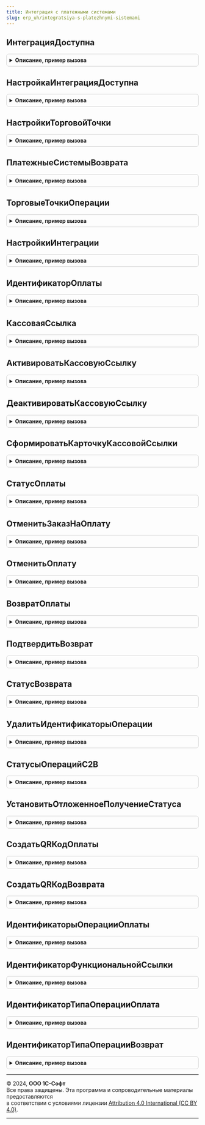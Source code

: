 ```yaml
---
title: Интеграция с платежными системами
slug: erp_uh/integratsiya-s-platezhnymi-sistemami
---
```



## ИнтеграцияДоступна
<details style="margin: 1em 0; padding: 0.5em; border: 1px solid #ccc; border-radius: 6px;">

<summary style="font-weight: bold; cursor: pointer;">Описание, пример вызова</summary>

```bsl

// Устарела. Следует использовать ПереводыСБПc2b.ПереводыСБПДоступны.
//
Функция ИнтеграцияДоступна() Экспорт
```

Пример вызова
```bsl
Результат = ИнтеграцияСПлатежнымиСистемами.ИнтеграцияДоступна() 
```
</details>

## НастройкаИнтеграцияДоступна
<details style="margin: 1em 0; padding: 0.5em; border: 1px solid #ccc; border-radius: 6px;">

<summary style="font-weight: bold; cursor: pointer;">Описание, пример вызова</summary>

```bsl

// Устарела. Следует использовать СистемаБыстрыхПлатежей.НастройкаПодключенияДоступна.
//
Функция НастройкаИнтеграцияДоступна() Экспорт
```

Пример вызова
```bsl
Результат = ИнтеграцияСПлатежнымиСистемами.НастройкаИнтеграцияДоступна() 
```
</details>

## НастройкиТорговойТочки
<details style="margin: 1em 0; padding: 0.5em; border: 1px solid #ccc; border-radius: 6px;">

<summary style="font-weight: bold; cursor: pointer;">Описание, пример вызова</summary>

```bsl

// Устарела. Следует использовать СистемаБыстрыхПлатежей.НастройкиПодключения.
//
Функция НастройкиТорговойТочки(ТорговаяТочка) Экспорт
```

Пример вызова
```bsl
Результат = ИнтеграцияСПлатежнымиСистемами.НастройкиТорговойТочки(ТорговаяТочка) 
```
</details>

## ПлатежныеСистемыВозврата
<details style="margin: 1em 0; padding: 0.5em; border: 1px solid #ccc; border-radius: 6px;">

<summary style="font-weight: bold; cursor: pointer;">Описание, пример вызова</summary>

```bsl

// Устарела. Следует использовать ПереводыСБПc2b.УчастникиСБПДляВозврата.
//
Функция ПлатежныеСистемыВозврата(ТорговаяТочка) Экспорт
```

Пример вызова
```bsl
Результат = ИнтеграцияСПлатежнымиСистемами.ПлатежныеСистемыВозврата(ТорговаяТочка) 
```
</details>

## ТорговыеТочкиОперации
<details style="margin: 1em 0; padding: 0.5em; border: 1px solid #ccc; border-radius: 6px;">

<summary style="font-weight: bold; cursor: pointer;">Описание, пример вызова</summary>

```bsl

// Устарела. Следует использовать ПереводыСБПc2b.НастройкиПодключенияОперации.
//
Функция ТорговыеТочкиОперации(ДокументОперации) Экспорт
```

Пример вызова
```bsl
Результат = ИнтеграцияСПлатежнымиСистемами.ТорговыеТочкиОперации(ДокументОперации) 
```
</details>

## НастройкиИнтеграции
<details style="margin: 1em 0; padding: 0.5em; border: 1px solid #ccc; border-radius: 6px;">

<summary style="font-weight: bold; cursor: pointer;">Описание, пример вызова</summary>

```bsl

// Устарела. Следует использовать СистемаБыстрыхПлатежей.ПараметрыПодключенияПоБИК.
//
Функция НастройкиИнтеграции(БИК) Экспорт
```

Пример вызова
```bsl
Результат = ИнтеграцияСПлатежнымиСистемами.НастройкиИнтеграции(БИК) 
```
</details>

## ИдентификаторОплаты
<details style="margin: 1em 0; padding: 0.5em; border: 1px solid #ccc; border-radius: 6px;">

<summary style="font-weight: bold; cursor: pointer;">Описание, пример вызова</summary>

```bsl

// Устарела. Следует использовать ПереводыСБПc2b.ДинамическаяСсылка.
//
Функция ИдентификаторОплаты(ДокументОплаты, ТорговаяТочка, ДополнительныеПараметры = Неопределено) Экспорт
```

Пример вызова
```bsl
Результат = ИнтеграцияСПлатежнымиСистемами.ИдентификаторОплаты(ДокументОплаты, ТорговаяТочка, ДополнительныеПараметры);
```
</details>

## КассоваяСсылка
<details style="margin: 1em 0; padding: 0.5em; border: 1px solid #ccc; border-radius: 6px;">

<summary style="font-weight: bold; cursor: pointer;">Описание, пример вызова</summary>

```bsl

// Устарела. Следует использовать ПереводыСБПc2b.КассоваяСсылка.
//
Функция КассоваяСсылка(ТорговаяТочка) Экспорт
```

Пример вызова
```bsl
Результат = ИнтеграцияСПлатежнымиСистемами.КассоваяСсылка(ТорговаяТочка) 
```
</details>

## АктивироватьКассовуюСсылку
<details style="margin: 1em 0; padding: 0.5em; border: 1px solid #ccc; border-radius: 6px;">

<summary style="font-weight: bold; cursor: pointer;">Описание, пример вызова</summary>

```bsl

// Устарела. Следует использовать ПереводыСБПc2b.АктивироватьКассовуюСсылку.
//
Функция АктивироватьКассовуюСсылку( Экспорт
```

Пример вызова
```bsl
Результат = ИнтеграцияСПлатежнымиСистемами.АктивироватьКассовуюСсылку();
```
</details>

## ДеактивироватьКассовуюСсылку
<details style="margin: 1em 0; padding: 0.5em; border: 1px solid #ccc; border-radius: 6px;">

<summary style="font-weight: bold; cursor: pointer;">Описание, пример вызова</summary>

```bsl

// Устарела. Следует использовать ПереводыСБПc2b.ДеактивироватьКассовуюСсылку.
//
Функция ДеактивироватьКассовуюСсылку( Экспорт
```

Пример вызова
```bsl
Результат = ИнтеграцияСПлатежнымиСистемами.ДеактивироватьКассовуюСсылку();
```
</details>

## СформироватьКарточкуКассовойСсылки
<details style="margin: 1em 0; padding: 0.5em; border: 1px solid #ccc; border-radius: 6px;">

<summary style="font-weight: bold; cursor: pointer;">Описание, пример вызова</summary>

```bsl

// Устарела. Следует использовать ПереводыСБПc2b.КарточкаКассовойСсылки.
//
Функция СформироватьКарточкуКассовойСсылки(ДанныеСсылки, ПараметрыПечати) Экспорт
```

Пример вызова
```bsl
Результат = ИнтеграцияСПлатежнымиСистемами.СформироватьКарточкуКассовойСсылки(ДанныеСсылки, ПараметрыПечати) 
```
</details>

## СтатусОплаты
<details style="margin: 1em 0; padding: 0.5em; border: 1px solid #ccc; border-radius: 6px;">

<summary style="font-weight: bold; cursor: pointer;">Описание, пример вызова</summary>

```bsl

// Устарела. Следует использовать ПереводыСБПc2b.СтатусОплаты.
//
Функция СтатусОплаты(ДокументОплаты, ТорговаяТочка, ДлительныйВызов = Истина) Экспорт
```

Пример вызова
```bsl
Результат = ИнтеграцияСПлатежнымиСистемами.СтатусОплаты(ДокументОплаты, ТорговаяТочка, ДлительныйВызов);
```
</details>

## ОтменитьЗаказНаОплату
<details style="margin: 1em 0; padding: 0.5em; border: 1px solid #ccc; border-radius: 6px;">

<summary style="font-weight: bold; cursor: pointer;">Описание, пример вызова</summary>

```bsl

// Устарела. Следует использовать отказаться от использования функции.
//
Функция ОтменитьЗаказНаОплату(ДокументОплаты, ТорговаяТочка) Экспорт
```

Пример вызова
```bsl
Результат = ИнтеграцияСПлатежнымиСистемами.ОтменитьЗаказНаОплату(ДокументОплаты, ТорговаяТочка) 
```
</details>

## ОтменитьОплату
<details style="margin: 1em 0; padding: 0.5em; border: 1px solid #ccc; border-radius: 6px;">

<summary style="font-weight: bold; cursor: pointer;">Описание, пример вызова</summary>

```bsl

// Устарела. Следует отказаться от использования метода.
//
Функция ОтменитьОплату(ДокументОплаты, ТорговаяТочка) Экспорт
```

Пример вызова
```bsl
Результат = ИнтеграцияСПлатежнымиСистемами.ОтменитьОплату(ДокументОплаты, ТорговаяТочка) 
```
</details>

## ВозвратОплаты
<details style="margin: 1em 0; padding: 0.5em; border: 1px solid #ccc; border-radius: 6px;">

<summary style="font-weight: bold; cursor: pointer;">Описание, пример вызова</summary>

```bsl

// Устарела. Следует использовать ПереводыСБПc2b.ВозвратОплаты.
//
Функция ВозвратОплаты( Экспорт
```

Пример вызова
```bsl
Результат = ИнтеграцияСПлатежнымиСистемами.ВозвратОплаты();
```
</details>

## ПодтвердитьВозврат
<details style="margin: 1em 0; padding: 0.5em; border: 1px solid #ccc; border-radius: 6px;">

<summary style="font-weight: bold; cursor: pointer;">Описание, пример вызова</summary>

```bsl

// Устарела. Следует использовать ПереводыСБПc2b.ПодтвердитьВозврат.
//
Функция ПодтвердитьВозврат(ДокументВозврата, ТорговаяТочка) Экспорт
```

Пример вызова
```bsl
Результат = ИнтеграцияСПлатежнымиСистемами.ПодтвердитьВозврат(ДокументВозврата, ТорговаяТочка) 
```
</details>

## СтатусВозврата
<details style="margin: 1em 0; padding: 0.5em; border: 1px solid #ccc; border-radius: 6px;">

<summary style="font-weight: bold; cursor: pointer;">Описание, пример вызова</summary>

```bsl

// Устарела. Следует использовать ПереводыСБПc2b.СтатусВозврата.
//
Функция СтатусВозврата( Экспорт
```

Пример вызова
```bsl
Результат = ИнтеграцияСПлатежнымиСистемами.СтатусВозврата();
```
</details>

## УдалитьИдентификаторыОперации
<details style="margin: 1em 0; padding: 0.5em; border: 1px solid #ccc; border-radius: 6px;">

<summary style="font-weight: bold; cursor: pointer;">Описание, пример вызова</summary>

```bsl

// Устарела. Следует использовать ПереводыСБПc2b.УдалитьИдентификаторыОперации.
//
Процедура УдалитьИдентификаторыОперации( Экспорт
```

Пример вызова
```bsl
ИнтеграцияСПлатежнымиСистемами.УдалитьИдентификаторыОперации();
```
</details>

## СтатусыОперацийC2B
<details style="margin: 1em 0; padding: 0.5em; border: 1px solid #ccc; border-radius: 6px;">

<summary style="font-weight: bold; cursor: pointer;">Описание, пример вызова</summary>

```bsl

// Устарела. Следует использовать ПереводыСБПc2b.СтатусыОпераций.
//
Функция СтатусыОперацийC2B() Экспорт
```

Пример вызова
```bsl
Результат = ИнтеграцияСПлатежнымиСистемами.СтатусыОперацийC2B() 
```
</details>

## УстановитьОтложенноеПолучениеСтатуса
<details style="margin: 1em 0; padding: 0.5em; border: 1px solid #ccc; border-radius: 6px;">

<summary style="font-weight: bold; cursor: pointer;">Описание, пример вызова</summary>

```bsl

// Устарела. Следует использовать ПереводыСБПc2b.УстановитьОтложенноеПолучениеСтатуса.
//
Функция УстановитьОтложенноеПолучениеСтатуса(ДокументОперации, Значение) Экспорт
```

Пример вызова
```bsl
Результат = ИнтеграцияСПлатежнымиСистемами.УстановитьОтложенноеПолучениеСтатуса(ДокументОперации, Значение) 
```
</details>

## СоздатьQRКодОплаты
<details style="margin: 1em 0; padding: 0.5em; border: 1px solid #ccc; border-radius: 6px;">

<summary style="font-weight: bold; cursor: pointer;">Описание, пример вызова</summary>

```bsl

// Устарела. Следует использовать СистемаБыстрыхПлатежей.ИзображениеQRКодаСБП.
//
Функция СоздатьQRКодОплаты(ТорговаяТочка, QRКод, Размер, ТипПечати = 0) Экспорт
```

Пример вызова
```bsl
Результат = ИнтеграцияСПлатежнымиСистемами.СоздатьQRКодОплаты(ТорговаяТочка, QRКод, Размер, ТипПечати);
```
</details>

## СоздатьQRКодВозврата
<details style="margin: 1em 0; padding: 0.5em; border: 1px solid #ccc; border-radius: 6px;">

<summary style="font-weight: bold; cursor: pointer;">Описание, пример вызова</summary>

```bsl

// Устарела. Следует использовать ПереводыСБПc2b.ИзображениеQRКодаВозврата.
//
Функция СоздатьQRКодВозврата(ТорговаяТочка, ДокументОплаты, Размер) Экспорт
```

Пример вызова
```bsl
Результат = ИнтеграцияСПлатежнымиСистемами.СоздатьQRКодВозврата(ТорговаяТочка, ДокументОплаты, Размер) 
```
</details>

## ИдентификаторыОперацииОплаты
<details style="margin: 1em 0; padding: 0.5em; border: 1px solid #ccc; border-radius: 6px;">

<summary style="font-weight: bold; cursor: pointer;">Описание, пример вызова</summary>

```bsl

// Устарела. Следует использовать ПереводыСБПc2b.ИдентификаторыОперацииОплаты.
//
Функция ИдентификаторыОперацииОплаты(ТорговаяТочка, ДокументОплаты) Экспорт
```

Пример вызова
```bsl
Результат = ИнтеграцияСПлатежнымиСистемами.ИдентификаторыОперацииОплаты(ТорговаяТочка, ДокументОплаты) 
```
</details>

## ИдентификаторФункциональнойСсылки
<details style="margin: 1em 0; padding: 0.5em; border: 1px solid #ccc; border-radius: 6px;">

<summary style="font-weight: bold; cursor: pointer;">Описание, пример вызова</summary>

```bsl

// Устарела. Следует использовать ПереводыСБПc2b.ИдентификаторФункциональнойСсылки.
//
Функция ИдентификаторФункциональнойСсылки(ТорговаяТочка, ДокументОплаты) Экспорт
```

Пример вызова
```bsl
Результат = ИнтеграцияСПлатежнымиСистемами.ИдентификаторФункциональнойСсылки(ТорговаяТочка, ДокументОплаты) 
```
</details>

## ИдентификаторТипаОперацииОплата
<details style="margin: 1em 0; padding: 0.5em; border: 1px solid #ccc; border-radius: 6px;">

<summary style="font-weight: bold; cursor: pointer;">Описание, пример вызова</summary>

```bsl

// Устарела. Следует использовать СверкаВзаиморасчетовСБПc2b.ИдентификаторТипаОперацииОплата.
//
Функция ИдентификаторТипаОперацииОплата() Экспорт
```

Пример вызова
```bsl
Результат = ИнтеграцияСПлатежнымиСистемами.ИдентификаторТипаОперацииОплата() 
```
</details>

## ИдентификаторТипаОперацииВозврат
<details style="margin: 1em 0; padding: 0.5em; border: 1px solid #ccc; border-radius: 6px;">

<summary style="font-weight: bold; cursor: pointer;">Описание, пример вызова</summary>

```bsl

// Устарела. Следует использовать СверкаВзаиморасчетовСБПc2b.ИдентификаторТипаОперацииВозврат.
//
Функция ИдентификаторТипаОперацииВозврат() Экспорт
```

Пример вызова
```bsl
Результат = ИнтеграцияСПлатежнымиСистемами.ИдентификаторТипаОперацииВозврат() 
```
</details>

---

© 2024, **ООО 1С-Софт**  
Все права защищены. Эта программа и сопроводительные материалы предоставляются  
в соответствии с условиями лицензии [Attribution 4.0 International (CC BY 4.0)](https://creativecommons.org/licenses/by/4.0/legalcode).

---
